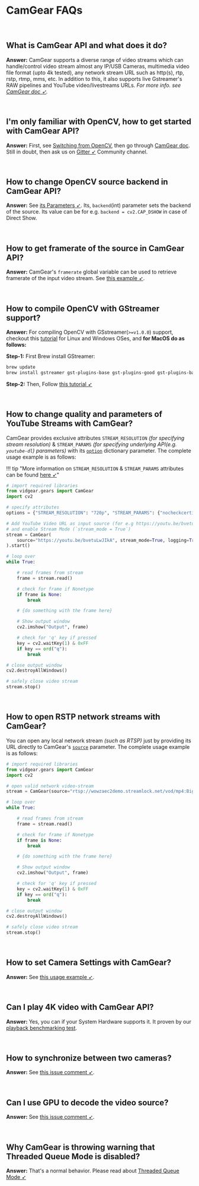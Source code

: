 <!--
===============================================
vidgear library source-code is deployed under the Apache 2.0 License:

Copyright (c) 2019-2020 Abhishek Thakur(@abhiTronix) <abhi.una12@gmail.com>

Licensed under the Apache License, Version 2.0 (the "License");
you may not use this file except in compliance with the License.
You may obtain a copy of the License at

   http://www.apache.org/licenses/LICENSE-2.0

Unless required by applicable law or agreed to in writing, software
distributed under the License is distributed on an "AS IS" BASIS,
WITHOUT WARRANTIES OR CONDITIONS OF ANY KIND, either express or implied.
See the License for the specific language governing permissions and
limitations under the License.
===============================================
-->

# CamGear FAQs

&nbsp;

## What is CamGear API and what does it do?

**Answer:** CamGear supports a diverse range of video streams which can handle/control video stream almost any IP/USB Cameras, multimedia video file format (upto 4k tested), any network stream URL such as http(s), rtp, rstp, rtmp, mms, etc. In addition to this, it also supports live Gstreamer's RAW pipelines and YouTube video/livestreams URLs. _For more info. see [CamGear doc ➶](../../gears/camgear/overview/)._

&nbsp;

## I'm only familiar with OpenCV, how to get started with CamGear API?

**Answer:** First, see [Switching from OpenCV](../../switch_from_cv/#switching-videocapture-apis), then go through [CamGear doc](../../gears/camgear/overview/). Still in doubt, then ask us on [Gitter ➶](https://gitter.im/vidgear/community) Community channel.

&nbsp;


## How to change OpenCV source backend in CamGear API?

**Answer:** See [its Parameters ➶](../../gears/camgear/params/). Its, `backend`(int) parameter sets the backend of the source. Its value can be for e.g. `backend = cv2.CAP_DSHOW` in case of Direct Show.

&nbsp;

## How to get framerate of the source in CamGear API?

**Answer:** CamGear's `framerate` global variable can be used to retrieve framerate of the input video stream.  See [this example ➶](../../gears/writegear/compression/usage/#using-compression-mode-with-controlled-framerate).

&nbsp;

## How to compile OpenCV with GStreamer support?

**Answer:** For compiling OpenCV with GSstreamer(`>=v1.0.0`) support, checkout this [tutorial](https://web.archive.org/web/20201225140454/https://medium.com/@galaktyk01/how-to-build-opencv-with-gstreamer-b11668fa09c) for Linux and Windows OSes, and **for MacOS do as follows:**

**Step-1:** First Brew install GStreamer:

```sh
brew update
brew install gstreamer gst-plugins-base gst-plugins-good gst-plugins-bad gst-plugins-ugly gst-libav
```

**Step-2:** Then, Follow [this tutorial ➶](https://www.learnopencv.com/install-opencv-4-on-macos/)


&nbsp;


## How to change quality and parameters of YouTube Streams with CamGear?

CamGear provides exclusive attributes `STREAM_RESOLUTION` _(for specifying stream resolution)_ & `STREAM_PARAMS` _(for specifying underlying API(e.g. `youtube-dl`) parameters)_ with its [`option`](../../gears/camgear/params/#options) dictionary parameter. The complete usage example is as follows: 

!!! tip "More information on `STREAM_RESOLUTION` & `STREAM_PARAMS` attributes can be found [here ➶](../../gears/camgear/advanced/source_params/#exclusive-camgear-parameters)"

```python
# import required libraries
from vidgear.gears import CamGear
import cv2

# specify attributes
options = {"STREAM_RESOLUTION": "720p", "STREAM_PARAMS": {"nocheckcertificate": True}}

# Add YouTube Video URL as input source (for e.g https://youtu.be/bvetuLwJIkA)
# and enable Stream Mode (`stream_mode = True`)
stream = CamGear(
    source="https://youtu.be/bvetuLwJIkA", stream_mode=True, logging=True, **options
).start()

# loop over
while True:

    # read frames from stream
    frame = stream.read()

    # check for frame if Nonetype
    if frame is None:
        break

    # {do something with the frame here}

    # Show output window
    cv2.imshow("Output", frame)

    # check for 'q' key if pressed
    key = cv2.waitKey(1) & 0xFF
    if key == ord("q"):
        break

# close output window
cv2.destroyAllWindows()

# safely close video stream
stream.stop()
```


&nbsp;


## How to open RSTP network streams with CamGear?

You can open any local network stream _(such as RTSP)_ just by providing its URL directly to CamGear's [`source`](../params/#source) parameter. The complete usage example is as follows: 

```python
# import required libraries
from vidgear.gears import CamGear
import cv2

# open valid network video-stream
stream = CamGear(source="rtsp://wowzaec2demo.streamlock.net/vod/mp4:BigBuckBunny_115k.mov").start()

# loop over
while True:

    # read frames from stream
    frame = stream.read()

    # check for frame if Nonetype
    if frame is None:
        break

    # {do something with the frame here}

    # Show output window
    cv2.imshow("Output", frame)

    # check for 'q' key if pressed
    key = cv2.waitKey(1) & 0xFF
    if key == ord("q"):
        break

# close output window
cv2.destroyAllWindows()

# safely close video stream
stream.stop()
```

&nbsp;

## How to set Camera Settings with CamGear?

**Answer:** See [this usage example ➶](../../gears/camgear/usage/#using-camgear-with-variable-camera-properties).

&nbsp;

## Can I play 4K video with CamGear API?

**Answer:** Yes, you can if your System Hardware supports it. It proven by our [playback benchmarking test](https://github.com/abhiTronix/vidgear/blob/master/vidgear/tests/benchmark_tests/test_benchmark_playback.py).

&nbsp;

## How to synchronize between two cameras?

**Answer:** See [this issue comment ➶](https://github.com/abhiTronix/vidgear/issues/1#issuecomment-473943037).

&nbsp;

## Can I use GPU to decode the video source?

**Answer:** See [this issue comment ➶](https://github.com/abhiTronix/vidgear/issues/69#issuecomment-551112764).

&nbsp;

## Why CamGear is throwing warning that Threaded Queue Mode is disabled?

**Answer:** That's a normal behavior. Please read about [Threaded Queue Mode ➶](../../bonus/TQM/)

&nbsp;